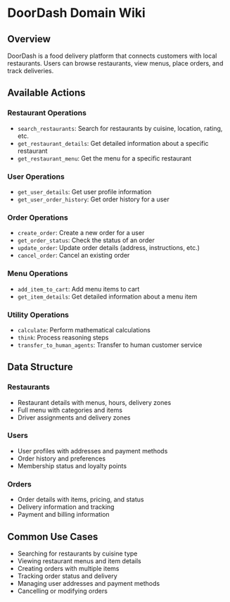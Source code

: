 # DoorDash Domain Wiki

## Overview
DoorDash is a food delivery platform that connects customers with local restaurants. Users can browse restaurants, view menus, place orders, and track deliveries.

## Available Actions

### Restaurant Operations
- `search_restaurants`: Search for restaurants by cuisine, location, rating, etc.
- `get_restaurant_details`: Get detailed information about a specific restaurant
- `get_restaurant_menu`: Get the menu for a specific restaurant

### User Operations
- `get_user_details`: Get user profile information
- `get_user_order_history`: Get order history for a user

### Order Operations
- `create_order`: Create a new order for a user
- `get_order_status`: Check the status of an order
- `update_order`: Update order details (address, instructions, etc.)
- `cancel_order`: Cancel an existing order

### Menu Operations
- `add_item_to_cart`: Add menu items to cart
- `get_item_details`: Get detailed information about a menu item

### Utility Operations
- `calculate`: Perform mathematical calculations
- `think`: Process reasoning steps
- `transfer_to_human_agents`: Transfer to human customer service

## Data Structure

### Restaurants
- Restaurant details with menus, hours, delivery zones
- Full menu with categories and items
- Driver assignments and delivery zones

### Users
- User profiles with addresses and payment methods
- Order history and preferences
- Membership status and loyalty points

### Orders
- Order details with items, pricing, and status
- Delivery information and tracking
- Payment and billing information

## Common Use Cases
- Searching for restaurants by cuisine type
- Viewing restaurant menus and item details
- Creating orders with multiple items
- Tracking order status and delivery
- Managing user addresses and payment methods
- Cancelling or modifying orders 